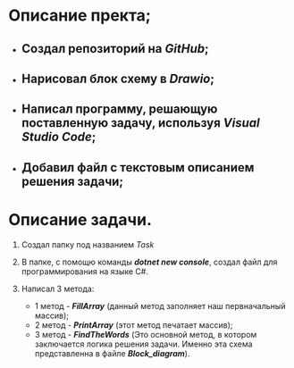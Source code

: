 # **Описание пректа**;

* ## Создал репозиторий на *GitHub*;

* ## Нарисовал блок схему в *Drawio*;

* ## Написал программу, решающую поставленную задачу, используя __*Visual Studio Code*__;

* ## Добавил файл с текстовым описанием решения задачи;

# **Описание задачи**.

1. Создал папку под названием *Task*

2. В папке, с помощю команды _**dotnet new console**_, создал файл для программирования на языке С#.

3. Написал 3 метода: 
    * 1 метод - _**FillArray**_ (данный метод заполняет наш первначальный массив);
    * 2 метод - _**PrintArray**_ (этот метод печатает массив);
    * 3 метод - _**FindTheWords**_ (Это основной метод, в котором заключается логика решения задачи. Именно эта схема представленна в файле __*Block_diagram*__).